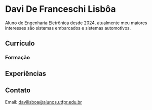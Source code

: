 # Davi De Franceschi Lisbôa
Aluno de Engenharia Eletrônica desde 2024, atualmente meu maiores interesses são sistemas embarcados e sistemas automotivos.

## Currículo

### Formação

## Experiências

## Contato
Email: davilisboa@alunos.utfpr.edu.br
<!--
**lisboa7789/lisboa7789** is a ✨ _special_ ✨ repository because its `README.md` (this file) appears on your GitHub profile.

Here are some ideas to get you started:

- 🔭 I’m currently working on ...
- 🌱 I’m currently learning ...
- 👯 I’m looking to collaborate on ...
- 🤔 I’m looking for help with ...
- 💬 Ask me about ...
- 📫 How to reach me: ...
- 😄 Pronouns: ...
- ⚡ Fun fact: ...
-->
